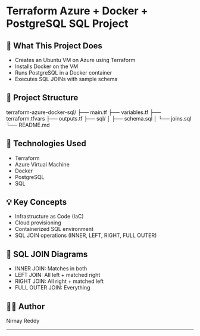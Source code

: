 # Terraform Azure + Docker + PostgreSQL SQL Project

## 🚀 What This Project Does

- Creates an Ubuntu VM on Azure using Terraform
- Installs Docker on the VM
- Runs PostgreSQL in a Docker container
- Executes SQL JOINs with sample schema

## 📂 Project Structure
terraform-azure-docker-sql/
├── main.tf
├── variables.tf
├── terraform.tfvars
├── outputs.tf
├── sql/
│   ├── schema.sql
│   └── joins.sql
└── README.md

## 🔧 Technologies Used

- Terraform
- Azure Virtual Machine
- Docker
- PostgreSQL
- SQL

## 💡 Key Concepts

- Infrastructure as Code (IaC)
- Cloud provisioning
- Containerized SQL environment
- SQL JOIN operations (INNER, LEFT, RIGHT, FULL OUTER)

## 🧠 SQL JOIN Diagrams

- INNER JOIN: Matches in both
- LEFT JOIN: All left + matched right
- RIGHT JOIN: All right + matched left
- FULL OUTER JOIN: Everything

## 👨‍💻 Author

Nirnay Reddy

---

